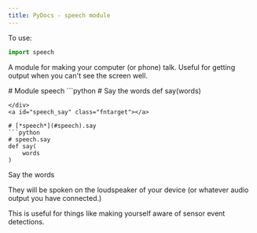 ```yaml
---
title: PyDocs - speech module
---
```

To use:
```python
import speech 

```

A module for making your computer (or phone) talk. Useful for getting output when you can't see the screen well.
<div id="speech" class="moduletarget" markdown=1>
# Module speech
```python
# Say the words 
def say(words)

```
</div>
<a id="speech_say" class="fntarget"></a>

# [*speech*](#speech).say
```python
# speech.say
def say(
    words
)
```
Say the words 

They will be spoken on the loudspeaker of your device (or whatever audio output you
have connected.)

This is useful for things like making yourself aware of sensor event detections.
<script src="{{'/assets/js/pydoclink.js'|relative_url}}"></script>
